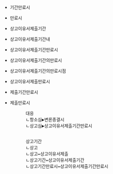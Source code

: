 - 기간만료시
- 만료시
- 상고이유서제출기간
- 상고이유서제출기간내
- 상고이유서제출기간만료시
- 상고이유서제출기간의만료시
- 상고이유서제출기간의만료시점
- 상고이유서제출만료시
- 제출기간만료시
- 제출만료시


    <pre>
        대응
        ㄴ항소심▶변론종결시
        ㄴ상고심▶상고이유서제출기간만료시
    </pre>
    <pre>
        상고기간
        ㄴ상고
        ㄴ상고↔상고이유서제출
        ㄴ상고기간↔상고이유서제출기간
        ㄴ상고기간만료시↔상고이유서제출기간만료시

    </pre>
